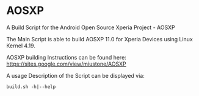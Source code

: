 # AOSXP

A Build Script for the Android Open Source Xperia Project - AOSXP

The Main Script is able to build AOSXP 11.0 for Xperia Devices using Linux Kernel 4.19.

AOSXP building Instructions can be found here: https://sites.google.com/view/miustone/AOSXP

A usage Description of the Script can be displayed via:
```
build.sh -h|--help
```
